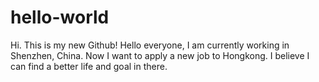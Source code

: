 # hello-world
Hi. This is my new Github!
Hello everyone, I am currently working in Shenzhen, China. Now I want to apply a new
job to Hongkong. I believe I can find a better life and goal in there.
